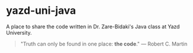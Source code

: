 # yazd-uni-java
A place to share the code written in Dr. Zare-Bidaki's Java class at Yazd University.

>  "Truth can only be found in one place: **the code**." 
― Robert C. Martin
